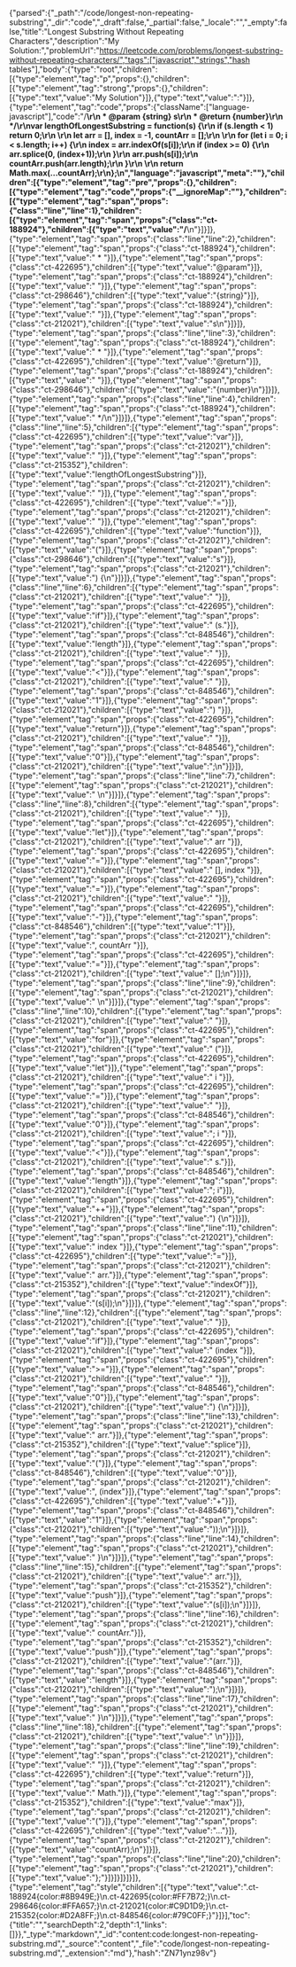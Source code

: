 {"parsed":{"_path":"/code/longest-non-repeating-substring","_dir":"code","_draft":false,"_partial":false,"_locale":"","_empty":false,"title":"Longest Substring Without Repeating Characters","description":"My Solution:","problemUrl":"https://leetcode.com/problems/longest-substring-without-repeating-characters/","tags":["javascript","strings","hash tables"],"body":{"type":"root","children":[{"type":"element","tag":"p","props":{},"children":[{"type":"element","tag":"strong","props":{},"children":[{"type":"text","value":"My Solution"}]},{"type":"text","value":":"}]},{"type":"element","tag":"code","props":{"className":["language-javascript"],"code":"/**\r\n * @param {string} s\r\n * @return {number}\r\n */\r\nvar lengthOfLongestSubstring = function(s) {\r\n    if (s.length < 1) return 0;\r\n    \r\n    let arr = [], index = -1, countArr = [];\r\n    \r\n    for (let i = 0; i < s.length; i++) {\r\n        index = arr.indexOf(s[i]);\r\n        if (index >= 0) {\r\n            arr.splice(0, (index+1));\r\n        }\r\n        arr.push(s[i]);\r\n        countArr.push(arr.length);\r\n    }\r\n    \r\n    return Math.max(...countArr);\r\n};\n","language":"javascript","meta":""},"children":[{"type":"element","tag":"pre","props":{},"children":[{"type":"element","tag":"code","props":{"__ignoreMap":""},"children":[{"type":"element","tag":"span","props":{"class":"line","line":1},"children":[{"type":"element","tag":"span","props":{"class":"ct-188924"},"children":[{"type":"text","value":"/**\n"}]}]},{"type":"element","tag":"span","props":{"class":"line","line":2},"children":[{"type":"element","tag":"span","props":{"class":"ct-188924"},"children":[{"type":"text","value":" * "}]},{"type":"element","tag":"span","props":{"class":"ct-422695"},"children":[{"type":"text","value":"@param"}]},{"type":"element","tag":"span","props":{"class":"ct-188924"},"children":[{"type":"text","value":" "}]},{"type":"element","tag":"span","props":{"class":"ct-298646"},"children":[{"type":"text","value":"{string}"}]},{"type":"element","tag":"span","props":{"class":"ct-188924"},"children":[{"type":"text","value":" "}]},{"type":"element","tag":"span","props":{"class":"ct-212021"},"children":[{"type":"text","value":"s\n"}]}]},{"type":"element","tag":"span","props":{"class":"line","line":3},"children":[{"type":"element","tag":"span","props":{"class":"ct-188924"},"children":[{"type":"text","value":" * "}]},{"type":"element","tag":"span","props":{"class":"ct-422695"},"children":[{"type":"text","value":"@return"}]},{"type":"element","tag":"span","props":{"class":"ct-188924"},"children":[{"type":"text","value":" "}]},{"type":"element","tag":"span","props":{"class":"ct-298646"},"children":[{"type":"text","value":"{number}\n"}]}]},{"type":"element","tag":"span","props":{"class":"line","line":4},"children":[{"type":"element","tag":"span","props":{"class":"ct-188924"},"children":[{"type":"text","value":" */\n"}]}]},{"type":"element","tag":"span","props":{"class":"line","line":5},"children":[{"type":"element","tag":"span","props":{"class":"ct-422695"},"children":[{"type":"text","value":"var"}]},{"type":"element","tag":"span","props":{"class":"ct-212021"},"children":[{"type":"text","value":" "}]},{"type":"element","tag":"span","props":{"class":"ct-215352"},"children":[{"type":"text","value":"lengthOfLongestSubstring"}]},{"type":"element","tag":"span","props":{"class":"ct-212021"},"children":[{"type":"text","value":" "}]},{"type":"element","tag":"span","props":{"class":"ct-422695"},"children":[{"type":"text","value":"="}]},{"type":"element","tag":"span","props":{"class":"ct-212021"},"children":[{"type":"text","value":" "}]},{"type":"element","tag":"span","props":{"class":"ct-422695"},"children":[{"type":"text","value":"function"}]},{"type":"element","tag":"span","props":{"class":"ct-212021"},"children":[{"type":"text","value":"("}]},{"type":"element","tag":"span","props":{"class":"ct-298646"},"children":[{"type":"text","value":"s"}]},{"type":"element","tag":"span","props":{"class":"ct-212021"},"children":[{"type":"text","value":") {\n"}]}]},{"type":"element","tag":"span","props":{"class":"line","line":6},"children":[{"type":"element","tag":"span","props":{"class":"ct-212021"},"children":[{"type":"text","value":"    "}]},{"type":"element","tag":"span","props":{"class":"ct-422695"},"children":[{"type":"text","value":"if"}]},{"type":"element","tag":"span","props":{"class":"ct-212021"},"children":[{"type":"text","value":" (s."}]},{"type":"element","tag":"span","props":{"class":"ct-848546"},"children":[{"type":"text","value":"length"}]},{"type":"element","tag":"span","props":{"class":"ct-212021"},"children":[{"type":"text","value":" "}]},{"type":"element","tag":"span","props":{"class":"ct-422695"},"children":[{"type":"text","value":"<"}]},{"type":"element","tag":"span","props":{"class":"ct-212021"},"children":[{"type":"text","value":" "}]},{"type":"element","tag":"span","props":{"class":"ct-848546"},"children":[{"type":"text","value":"1"}]},{"type":"element","tag":"span","props":{"class":"ct-212021"},"children":[{"type":"text","value":") "}]},{"type":"element","tag":"span","props":{"class":"ct-422695"},"children":[{"type":"text","value":"return"}]},{"type":"element","tag":"span","props":{"class":"ct-212021"},"children":[{"type":"text","value":" "}]},{"type":"element","tag":"span","props":{"class":"ct-848546"},"children":[{"type":"text","value":"0"}]},{"type":"element","tag":"span","props":{"class":"ct-212021"},"children":[{"type":"text","value":";\n"}]}]},{"type":"element","tag":"span","props":{"class":"line","line":7},"children":[{"type":"element","tag":"span","props":{"class":"ct-212021"},"children":[{"type":"text","value":"    \n"}]}]},{"type":"element","tag":"span","props":{"class":"line","line":8},"children":[{"type":"element","tag":"span","props":{"class":"ct-212021"},"children":[{"type":"text","value":"    "}]},{"type":"element","tag":"span","props":{"class":"ct-422695"},"children":[{"type":"text","value":"let"}]},{"type":"element","tag":"span","props":{"class":"ct-212021"},"children":[{"type":"text","value":" arr "}]},{"type":"element","tag":"span","props":{"class":"ct-422695"},"children":[{"type":"text","value":"="}]},{"type":"element","tag":"span","props":{"class":"ct-212021"},"children":[{"type":"text","value":" [], index "}]},{"type":"element","tag":"span","props":{"class":"ct-422695"},"children":[{"type":"text","value":"="}]},{"type":"element","tag":"span","props":{"class":"ct-212021"},"children":[{"type":"text","value":" "}]},{"type":"element","tag":"span","props":{"class":"ct-422695"},"children":[{"type":"text","value":"-"}]},{"type":"element","tag":"span","props":{"class":"ct-848546"},"children":[{"type":"text","value":"1"}]},{"type":"element","tag":"span","props":{"class":"ct-212021"},"children":[{"type":"text","value":", countArr "}]},{"type":"element","tag":"span","props":{"class":"ct-422695"},"children":[{"type":"text","value":"="}]},{"type":"element","tag":"span","props":{"class":"ct-212021"},"children":[{"type":"text","value":" [];\n"}]}]},{"type":"element","tag":"span","props":{"class":"line","line":9},"children":[{"type":"element","tag":"span","props":{"class":"ct-212021"},"children":[{"type":"text","value":"    \n"}]}]},{"type":"element","tag":"span","props":{"class":"line","line":10},"children":[{"type":"element","tag":"span","props":{"class":"ct-212021"},"children":[{"type":"text","value":"    "}]},{"type":"element","tag":"span","props":{"class":"ct-422695"},"children":[{"type":"text","value":"for"}]},{"type":"element","tag":"span","props":{"class":"ct-212021"},"children":[{"type":"text","value":" ("}]},{"type":"element","tag":"span","props":{"class":"ct-422695"},"children":[{"type":"text","value":"let"}]},{"type":"element","tag":"span","props":{"class":"ct-212021"},"children":[{"type":"text","value":" i "}]},{"type":"element","tag":"span","props":{"class":"ct-422695"},"children":[{"type":"text","value":"="}]},{"type":"element","tag":"span","props":{"class":"ct-212021"},"children":[{"type":"text","value":" "}]},{"type":"element","tag":"span","props":{"class":"ct-848546"},"children":[{"type":"text","value":"0"}]},{"type":"element","tag":"span","props":{"class":"ct-212021"},"children":[{"type":"text","value":"; i "}]},{"type":"element","tag":"span","props":{"class":"ct-422695"},"children":[{"type":"text","value":"<"}]},{"type":"element","tag":"span","props":{"class":"ct-212021"},"children":[{"type":"text","value":" s."}]},{"type":"element","tag":"span","props":{"class":"ct-848546"},"children":[{"type":"text","value":"length"}]},{"type":"element","tag":"span","props":{"class":"ct-212021"},"children":[{"type":"text","value":"; i"}]},{"type":"element","tag":"span","props":{"class":"ct-422695"},"children":[{"type":"text","value":"++"}]},{"type":"element","tag":"span","props":{"class":"ct-212021"},"children":[{"type":"text","value":") {\n"}]}]},{"type":"element","tag":"span","props":{"class":"line","line":11},"children":[{"type":"element","tag":"span","props":{"class":"ct-212021"},"children":[{"type":"text","value":"        index "}]},{"type":"element","tag":"span","props":{"class":"ct-422695"},"children":[{"type":"text","value":"="}]},{"type":"element","tag":"span","props":{"class":"ct-212021"},"children":[{"type":"text","value":" arr."}]},{"type":"element","tag":"span","props":{"class":"ct-215352"},"children":[{"type":"text","value":"indexOf"}]},{"type":"element","tag":"span","props":{"class":"ct-212021"},"children":[{"type":"text","value":"(s[i]);\n"}]}]},{"type":"element","tag":"span","props":{"class":"line","line":12},"children":[{"type":"element","tag":"span","props":{"class":"ct-212021"},"children":[{"type":"text","value":"        "}]},{"type":"element","tag":"span","props":{"class":"ct-422695"},"children":[{"type":"text","value":"if"}]},{"type":"element","tag":"span","props":{"class":"ct-212021"},"children":[{"type":"text","value":" (index "}]},{"type":"element","tag":"span","props":{"class":"ct-422695"},"children":[{"type":"text","value":">="}]},{"type":"element","tag":"span","props":{"class":"ct-212021"},"children":[{"type":"text","value":" "}]},{"type":"element","tag":"span","props":{"class":"ct-848546"},"children":[{"type":"text","value":"0"}]},{"type":"element","tag":"span","props":{"class":"ct-212021"},"children":[{"type":"text","value":") {\n"}]}]},{"type":"element","tag":"span","props":{"class":"line","line":13},"children":[{"type":"element","tag":"span","props":{"class":"ct-212021"},"children":[{"type":"text","value":"            arr."}]},{"type":"element","tag":"span","props":{"class":"ct-215352"},"children":[{"type":"text","value":"splice"}]},{"type":"element","tag":"span","props":{"class":"ct-212021"},"children":[{"type":"text","value":"("}]},{"type":"element","tag":"span","props":{"class":"ct-848546"},"children":[{"type":"text","value":"0"}]},{"type":"element","tag":"span","props":{"class":"ct-212021"},"children":[{"type":"text","value":", (index"}]},{"type":"element","tag":"span","props":{"class":"ct-422695"},"children":[{"type":"text","value":"+"}]},{"type":"element","tag":"span","props":{"class":"ct-848546"},"children":[{"type":"text","value":"1"}]},{"type":"element","tag":"span","props":{"class":"ct-212021"},"children":[{"type":"text","value":"));\n"}]}]},{"type":"element","tag":"span","props":{"class":"line","line":14},"children":[{"type":"element","tag":"span","props":{"class":"ct-212021"},"children":[{"type":"text","value":"        }\n"}]}]},{"type":"element","tag":"span","props":{"class":"line","line":15},"children":[{"type":"element","tag":"span","props":{"class":"ct-212021"},"children":[{"type":"text","value":"        arr."}]},{"type":"element","tag":"span","props":{"class":"ct-215352"},"children":[{"type":"text","value":"push"}]},{"type":"element","tag":"span","props":{"class":"ct-212021"},"children":[{"type":"text","value":"(s[i]);\n"}]}]},{"type":"element","tag":"span","props":{"class":"line","line":16},"children":[{"type":"element","tag":"span","props":{"class":"ct-212021"},"children":[{"type":"text","value":"        countArr."}]},{"type":"element","tag":"span","props":{"class":"ct-215352"},"children":[{"type":"text","value":"push"}]},{"type":"element","tag":"span","props":{"class":"ct-212021"},"children":[{"type":"text","value":"(arr."}]},{"type":"element","tag":"span","props":{"class":"ct-848546"},"children":[{"type":"text","value":"length"}]},{"type":"element","tag":"span","props":{"class":"ct-212021"},"children":[{"type":"text","value":");\n"}]}]},{"type":"element","tag":"span","props":{"class":"line","line":17},"children":[{"type":"element","tag":"span","props":{"class":"ct-212021"},"children":[{"type":"text","value":"    }\n"}]}]},{"type":"element","tag":"span","props":{"class":"line","line":18},"children":[{"type":"element","tag":"span","props":{"class":"ct-212021"},"children":[{"type":"text","value":"    \n"}]}]},{"type":"element","tag":"span","props":{"class":"line","line":19},"children":[{"type":"element","tag":"span","props":{"class":"ct-212021"},"children":[{"type":"text","value":"    "}]},{"type":"element","tag":"span","props":{"class":"ct-422695"},"children":[{"type":"text","value":"return"}]},{"type":"element","tag":"span","props":{"class":"ct-212021"},"children":[{"type":"text","value":" Math."}]},{"type":"element","tag":"span","props":{"class":"ct-215352"},"children":[{"type":"text","value":"max"}]},{"type":"element","tag":"span","props":{"class":"ct-212021"},"children":[{"type":"text","value":"("}]},{"type":"element","tag":"span","props":{"class":"ct-422695"},"children":[{"type":"text","value":"..."}]},{"type":"element","tag":"span","props":{"class":"ct-212021"},"children":[{"type":"text","value":"countArr);\n"}]}]},{"type":"element","tag":"span","props":{"class":"line","line":20},"children":[{"type":"element","tag":"span","props":{"class":"ct-212021"},"children":[{"type":"text","value":"};"}]}]}]}]}]},{"type":"element","tag":"style","children":[{"type":"text","value":".ct-188924{color:#8B949E;}\n.ct-422695{color:#FF7B72;}\n.ct-298646{color:#FFA657;}\n.ct-212021{color:#C9D1D9;}\n.ct-215352{color:#D2A8FF;}\n.ct-848546{color:#79C0FF;}"}]}],"toc":{"title":"","searchDepth":2,"depth":1,"links":[]}},"_type":"markdown","_id":"content:code:longest-non-repeating-substring.md","_source":"content","_file":"code/longest-non-repeating-substring.md","_extension":"md"},"hash":"ZN71ynz98v"}